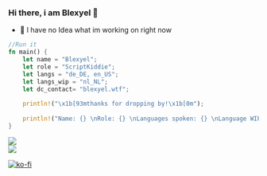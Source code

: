 ### Hi there, i am Blexyel 👋

- 🔭 I have no Idea what im working on right now

```rs
//Run it
fn main() {
    let name = "Blexyel";
    let role = "ScriptKiddie";
    let langs = "de_DE, en_US";
    let langs_wip = "nl_NL";
    let dc_contact= "blexyel.wtf";
    
    println!("\x1b[93mthanks for dropping by!\x1b[0m");
    
    println!("Name: {} \nRole: {} \nLanguages spoken: {} \nLanguage WIP: {} \nDicord: @{}", name, role, langs, langs_wip, dc_contact);
}

```

<span>
<img align="center" src="https://github-readme-stats.vercel.app/api?username=PassiHD2004&show_icons=true&include_all_commits=true&count_private=true&bg_color=00000000&hide_border=true"><br>
<img align="center" src="https://github-readme-stats.vercel.app/api/top-langs/?username=PassiHD2004&layout=compact&bg_color=00000000&hide_border=true&card_width=240"/>
</span>

[![ko-fi](https://ko-fi.com/img/githubbutton_sm.svg)](https://ko-fi.com/K3K6QJKW9)
<!--
**PassiHD2004/PassiHD2004** is a ✨ _special_ ✨ repository because its `README.md` (this file) appears on your GitHub profile.

Here are some ideas to get you started:

- 🔭 I’m currently working on ...
- 🌱 I’m currently learning ...
- 👯 I’m looking to collaborate on ...
- 🤔 I’m looking for help with ...
- 💬 Ask me about ...
- 📫 How to reach me: ...
- 😄 Pronouns: ...
- ⚡ Fun fact: ...
-->
